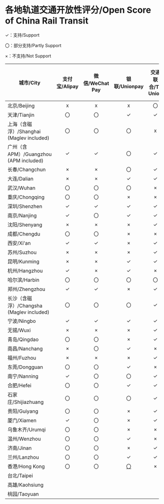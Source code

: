 # 各地轨道交通开放性评分/Open Score of China Rail Transit

✓：支持/Support

〇：部分支持/Partly Support

×：不支持/Not Support

| 城市/City | 支付宝/Alipay | 微信/WeChat Pay | 银联/Unionpay | 交通联合/T-Union | 手机本地交通卡/NFC Local Card| 得分/Score |
| --------- | :----------: | :-------------: | :----------: | :--------------: | :------------------------: | :--------: |
| 北京/Beijing | x | x | x | 〇 | ✓ | 30 |
| 天津/Tianjin | 〇 | 〇 | ✓ | ✓ | ✓ | 80 |
| 上海（含磁浮）/Shanghai (Maglev included) | 〇 | 〇 | 〇 | x | ✓ | 50 |
| 广州（含APM）/Guangzhou (APM included) | ✓ | ✓ | 〇 | ✓ | ✓ | 90 |
| 长春/Changchun | × | × | 〇 | ✓ | ✓ | 50 |
| 大连/Dalian | × | × | ✓ | ✓ | ✓ | 60 |
| 武汉/Wuhan | 〇 | 〇 | 〇 | × | ✓ | 50 |
| 重庆/Chongqing | 〇 | 〇 | × | × | ✓ | 40 |
| 深圳/Shenzhen | ✓ | ✓ | ✓ | ✓ | ✓ | **100** | 
| 南京/Nanjing | ✓ | 〇 | ✓ | ✓ | ✓ | 90 |
| 沈阳/Shenyang | × | × | × | ✓ | ✓ | 40 |
| 成都/Chengdu | 〇 | 〇 | × | × | 〇 | 30 |
| 西安/Xi'an | ✓ | ✓ | × | ✓ | ✓ | 80 |
| 苏州/Suzhou | × | × | × | ✓ | ✓ | 40 |
| 昆明/Kunming | × | × | ✓ | ✓ | × | 40 |
| 杭州/Hangzhou | ✓ | × | ✓ | × | × | 40 |
| 哈尔滨/Harbin | 〇 | 〇 | 〇 | 〇 | ✓ | 60 | 
| 郑州/Zhengzhou | ✓ | ✓ | × | ✓ | ✓ | 80 |
| 长沙（含磁浮）/Changsha (Maglev included) | 〇 | 〇 | 〇 | ✓ | 〇 | 60 |
| 宁波/Ningbo | ✓ | ✓ | ✓ | ✓ | ✓ | **100** |
| 无锡/Wuxi | × | × | × | ✓ | ✓ | 40 |
| 青岛/Qingdao | 〇 | 〇 | × | ✓ | ✓ | 60 |
| 南昌/Nanchang | × | 〇 | ✓ | × | 〇 | 40 |
| 福州/Fuzhou | × | × | × | ✓ | × | **20** |
| 东莞/Dongguan | 〇 | 〇 | ✓ | × | ✓ | 60 |
| 南宁/Nanning | ✓ | 〇 | 〇 | ✓ | ✓ | 80 | 
| 合肥/Hefei | 〇 | 〇 | ✓ | ✓ | ✓ | 80 |
| 石家庄/Shijiazhuang | 〇 | 〇 | 〇 | ✓ | ✓ | 70 |
| 贵阳/Guiyang | 〇 | 〇 | × | ✓ | × | 40 |
| 厦门/Xiamen | ✓ | 〇 | × | ✓ | ✓ | 70 |
| 乌鲁木齐/Urumqi | 〇 | 〇 | × | × | × | **20** |
| 温州/Wenzhou | 〇 | 〇 | ✓ | × | × | 40 | 
| 济南/Jinan | 〇 | 〇 | × | ✓ | × | 40 |
| 兰州/Lanzhou | 〇 | 〇 | ✓ | ✓ | × | 60 |
| 香港/Hong Kong | 〇 | 〇 | [〇](https://www.unionpayintl.com/cn/mediaCenter/newsCenter/companyNews/4733.shtml) | × | ✓ | 50 |
| 台北/Taipei | | | | | | - |
| 高雄/Kaohsiung | | | | | | - |
| 桃园/Taoyuan | | | | | | - |
